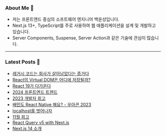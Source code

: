 ### About Me 👋
- 저는 프론트엔드 중심의 소프트웨어 엔지니어 백윤성입니다.
- Next.js 13+, TypeScript를 주로 사용하여 웹 애플리케이션을 설계 및 개발하고 있습니다.
- Server Components, Suspense, Server Action과 같은 기술에 관심이 많습니다.

---

### Latest Posts 📰
- [레거시 코드는 회사가 살아남았다는 증거다](https://bysxx.tistory.com/49)
- [React의 Virtual DOM은 어디에 저장될까?](https://bysxx.tistory.com/48)
- [React 19가 다가온다](https://bysxx.tistory.com/47)
- [2024 프론트엔드 트렌드](https://bysxx.tistory.com/46)
- [2023 개발자 회고](https://bysxx.tistory.com/45)
- [배민도 React Native 해요? - 우아콘 2023](https://bysxx.tistory.com/44)
- [localhost를 벗어나자](https://bysxx.tistory.com/43)
- [11월 회고](https://bysxx.tistory.com/42)
- [React Query v5 with Next.js](https://bysxx.tistory.com/41)
- [Next.js 14 소개](https://bysxx.tistory.com/40)
